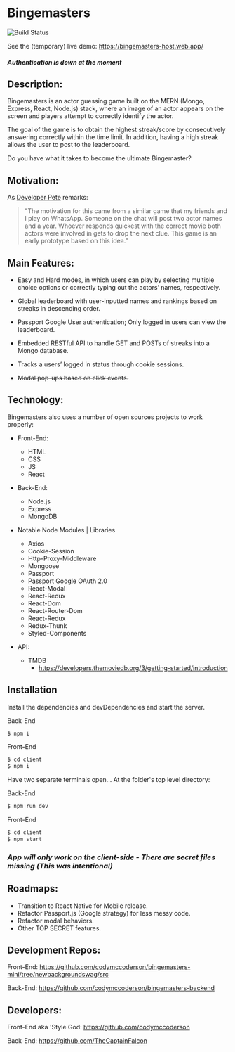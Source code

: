 # Bingemasters
![Build Status](https://travis-ci.org/joemccann/dillinger.svg)

See the (temporary) live demo: https://bingemasters-host.web.app/
#### *Authentication is down at the moment*

## Description:

Bingemasters is an actor guessing game built on the MERN (Mongo, Express, React, Node.js) stack, where an image of an actor appears on the screen and players attempt to correctly identify the actor. 

The goal of the game is to obtain the highest streak/score by consecutively answering correctly within the time limit. In addition, having a high streak allows the user to post to the leaderboard.

Do you have what it takes to become the ultimate Bingemaster?

## Motivation:
As [Developer Pete](https://github.com/codymccoderson) remarks:

> "The motivation for this came from a similar game that my friends and I play on WhatsApp. Someone on the chat will post two actor names and a year. Whoever responds quickest with the correct movie both actors were involved in gets to drop the next clue. This game is an early prototype based on this idea."

## Main Features:

- Easy and Hard modes, in which users can play by selecting multiple choice options or correctly typing out the actors’ names, respectively. 

- Global leaderboard with user-inputted names and rankings based on streaks in descending order.

- Passport Google User authentication; Only logged in users can view the leaderboard.

- Embedded RESTful API to handle GET and POSTs of streaks into a Mongo database.

- Tracks a users’ logged in status through cookie sessions.

- ~~Modal pop-ups based on click events.~~


## Technology:

Bingemasters also uses a number of open sources projects to work properly:

- Front-End:
  - HTML
  - CSS
  - JS
  - React

- Back-End:
  - Node.js
  - Express
  - MongoDB

- Notable Node Modules | Libraries
  - Axios
  - Cookie-Session
  - Http-Proxy-Middleware
  - Mongoose
  - Passport
  - Passport Google OAuth 2.0
  - React-Modal
  - React-Redux
  - React-Dom
  - React-Router-Dom
  - React-Redux
  - Redux-Thunk
  - Styled-Components

- API:
  - TMDB
    - https://developers.themoviedb.org/3/getting-started/introduction

## Installation

Install the dependencies and devDependencies and start the server.

Back-End
```sh
$ npm i
```

Front-End
```sh
$ cd client
$ npm i
```

Have two separate terminals open...
At the folder's top level directory:

Back-End
```sh
$ npm run dev
```

Front-End
```sh
$ cd client
$ npm start
```

### *App will only work on the client-side - There are secret files missing (This was intentional)*

## Roadmaps:

- Transition to React Native for Mobile release.
- Refactor Passport.js (Google strategy) for less messy code.
- Refactor modal behaviors.
- Other TOP SECRET features.

## Development Repos: 
Front-End: https://github.com/codymccoderson/bingemasters-mini/tree/newbackgroundswag/src

Back-End: https://github.com/codymccoderson/bingemasters-backend

## Developers:

Front-End aka 'Style God: https://github.com/codymccoderson

Back-End: https://github.com/TheCaptainFalcon
